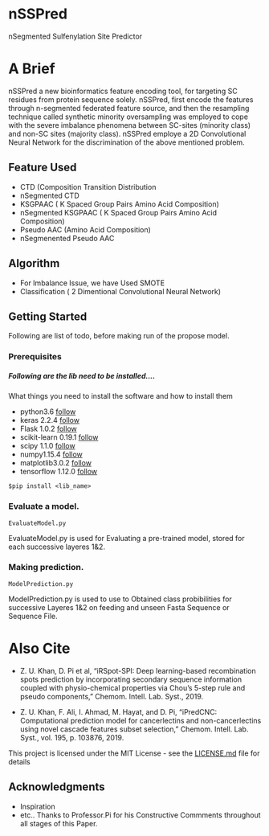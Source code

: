# nSSPred
nSegmented Sulfenylation Site Predictor
# A Brief
nSSPred  a new bioinformatics feature encoding tool, for targeting SC residues from protein sequence solely. 
nSSPred, first encode the features through n-segmented federated feature source, 
and then the resampling technique called synthetic minority oversampling was employed to cope with the severe 
imbalance phenomena between SC-sites (minority class) and non-SC sites (majority class).
nSSPred employe a 2D Convolutional Neural Network for the discrimination of the above mentioned problem.

## Feature Used
- CTD (Composition Transition Distribution
- nSegmented CTD
- KSGPAAC ( K Spaced Group Pairs Amino Acid Composition)
- nSegmented KSGPAAC ( K Spaced Group Pairs Amino Acid Composition)
- Pseudo AAC (Amino Acid Composition)
- nSegmenented Pseudo AAC

## Algorithm
- For Imbalance Issue, we have Used SMOTE
- Classification ( 2 Dimentional Convolutional Neural Network)

## Getting Started

Following are list of todo, before making run of the propose model.

### Prerequisites
#####  Following are the lib need to be installed....
What things you need to install the software and how to install them
- python3.6  [follow](https://www.python.org/downloads/release/python-367/)
- keras 2.2.4 [follow](https://keras.io/)
- Flask 1.0.2 [follow](http://flask.pocoo.org/docs/0.12/installation/)
- scikit-learn 0.19.1 [follow](https://scikit-learn.org/stable/install.html)
- scipy 1.1.0 [follow](https://scipy.org/install.html)
- numpy1.15.4 [follow](https://docs.scipy.org/doc/numpy/user/install.html)
- matplotlib3.0.2 [follow](https://matplotlib.org/users/installing.html#building-on-windows/)
- tensorflow 1.12.0 [follow](https://www.tensorflow.org/hub/installation)

```
$pip install <lib_name>
```

### Evaluate a model.

```
EvaluateModel.py
```
EvaluateModel.py is used for Evaluating a pre-trained model, stored for each successive layeres 1&2.


### Making prediction.

```
ModelPrediction.py
```
ModelPrediction.py is used to use to Obtained class probibilities for successive Layeres 1&2 on feeding and unseen Fasta Sequence or Sequence File.



# Also Cite
- Z. U. Khan, D. Pi et al, “iRSpot-SPI: Deep learning-based recombination spots prediction by incorporating secondary sequence information coupled with physio-chemical properties via Chou’s 5-step rule and pseudo components,” Chemom. Intell. Lab. Syst., 2019.

- Z. U. Khan, F. Ali, I. Ahmad, M. Hayat, and D. Pi, “iPredCNC: Computational prediction model for cancerlectins and non-cancerlectins using novel cascade features subset selection,” Chemom. Intell. Lab. Syst., vol. 195, p. 103876, 2019.

This project is licensed under the MIT License - see the [LICENSE.md](LICENSE.md) file for details

## Acknowledgments

* Inspiration
* etc.. Thanks to Professor.Pi for his Constructive Commments throughout all stages of this Paper.

